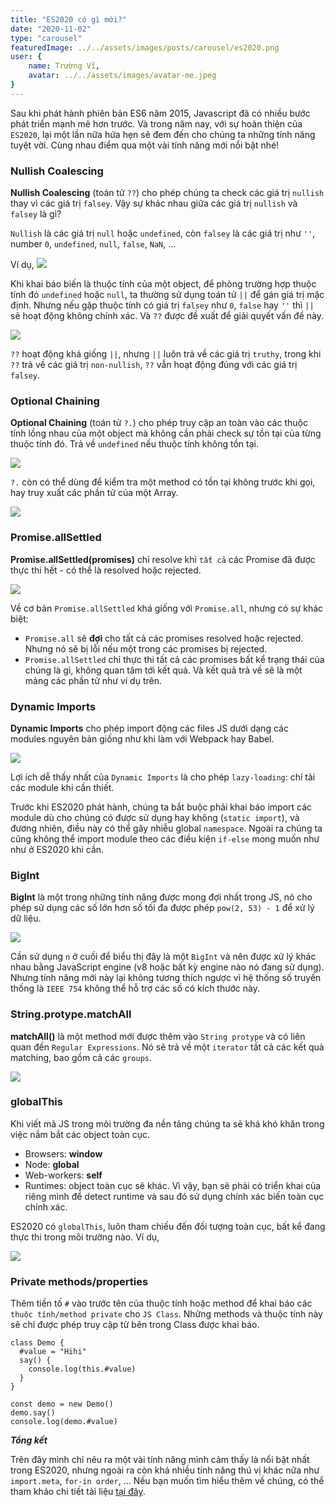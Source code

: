 ```yaml
---
title: "ES2020 có gì mới?"
date: "2020-11-02"
type: "carousel"
featuredImage: ../../assets/images/posts/carousel/es2020.png
user: {
    name: Trường Vĩ,
    avatar: ../../assets/images/avatar-me.jpeg
}
---
```

<div class="md-contents article-content__body my-2 flex-fill">

Sau khi phát hành phiên bản ES6 năm 2015, Javascript đã có nhiều bước phát triển mạnh mẽ hơn trước. Và trong năm nay, với sự hoàn thiện của `ES2020`, lại một lần nữa hứa hẹn sẽ đem đến cho chúng ta những tính năng tuyệt vời. Cùng nhau điểm qua một vài tính năng mới nổi bật nhé!

### Nullish Coalescing

**Nullish Coalescing** (toán tử `??`) cho phép chúng ta check các giá trị `nullish` thay vì các giá trị `falsey`. Vậy sự khác nhau giữa các giá trị `nullish` và `falsey` là gì?

`Nullish` là các giá trị `null` hoặc `undefined`, còn `falsey` là các giá trị như `''`, number `0`, `undefined`, `null`, `false`, `NaN`, …

Ví dụ, ![](https://images.viblo.asia/7b92a2df-0ddc-456f-b3ed-2bc2600f41e6.png)

Khi khai báo biến là thuộc tính của một object, để phòng trường hợp thuộc tính đó `undefined` hoặc `null`, ta thường sử dụng toán tử `||` để gán giá trị mặc định. Nhưng nếu gặp thuộc tính có giá trị `falsey` như `0`, `false` hay `''` thì `||` sẽ hoạt động không chính xác. Và `??` được đề xuất để giải quyết vấn đề này.

![](https://images.viblo.asia/6bdd918d-dde4-4338-99a8-d5b3758ce424.png)

`??` hoạt động khá giống `||`, nhưng `||` luôn trả về các giá trị `truthy`, trong khi `??` trả về các giá trị `non-nullish`, `??` vẫn hoạt động đúng với các giá trị `falsey`.

### Optional Chaining

**Optional Chaining** (toán tử `?.`) cho phép truy cập an toàn vào các thuộc tính lồng nhau của một object mà không cần phải check sự tồn tại của từng thuộc tính đó. Trả về `undefined` nếu thuộc tính không tồn tại.

![](https://images.viblo.asia/259f4b8a-c606-48a7-9dec-dcf9ee8bf21b.png)

`?.` còn có thể dùng để kiểm tra một method có tồn tại không trước khi gọi, hay truy xuất các phần tử của một Array.

![](https://images.viblo.asia/a8aa4037-f3b9-44c0-b337-e407671f0baa.png)

### Promise.allSettled

**Promise.allSettled(promises)** chỉ resolve khi `tất cả` các Promise đã được thực thi hết - có thể là resolved hoặc rejected.

![](https://images.viblo.asia/a4509235-a28f-4585-8ff0-c83ab7c1ab39.png)

Về cơ bản `Promise.allSettled` khá giống với `Promise.all`, nhưng có sự khác biệt:

*   `Promise.all` sẽ **đợi** cho tất cả các promises resolved hoặc rejected. Nhưng nó sẽ bị lỗi nếu một trong các promises bị rejected.
*   `Promise.allSettled` chỉ thực thi tất cả các promises bất kể trạng thái của chúng là gì, không quan tâm tới kết quả. Và kết quả trả về sẽ là một mảng các phần tử như ví dụ trên.

### Dynamic Imports

**Dynamic Imports** cho phép import động các files JS dưới dạng các modules nguyên bản giống như khi làm với Webpack hay Babel.

![](https://images.viblo.asia/be216239-f46e-44b3-b799-a2c574a6ad75.png)

Lợi ích dễ thấy nhất của `Dynamic Imports` là cho phép `lazy-loading`: chỉ tải các module khi cần thiết.

Trước khi ES2020 phát hành, chúng ta bắt buộc phải khai báo import các module dù cho chúng có được sử dụng hay không (`static import`), và đương nhiên, điều này có thể gây nhiễu global `namespace`. Ngoài ra chúng ta cũng không thể import module theo các điều kiện `if-else` mong muốn như như ở ES2020 khi cần.

### BigInt

**BigInt** là một trong những tính năng được mong đợi nhất trong JS, nó cho phép sử dụng các số lớn hơn số tối đa được phép `pow(2, 53) - 1` để xử lý dữ liệu.

![](https://images.viblo.asia/251d6c71-870a-4dba-84f5-e55255364cdb.png)

Cần sử dụng `n` ở cuối để biểu thị đây là một `BigInt` và nên được xử lý khác nhau bằng JavaScript engine (v8 hoặc bất kỳ engine nào nó đang sử dụng). Nhưng tính năng mới này lại không tương thích ngược vì hệ thống số truyền thống là `IEEE 754` không thể hỗ trợ các số có kích thước này.

### String.protype.matchAll

**matchAll()** là một method mới được thêm vào `String protype` và có liên quan đến `Regular Expressions`. Nó sẽ trả về một `iterator` tất cả các kết quả matching, bao gồm cả các `groups`.

![](https://images.viblo.asia/fac1e8ed-1312-4280-ba05-fd9e2fb7317a.png)

### globalThis

Khi viết mã JS trong môi trường đa nền tảng chúng ta sẽ khá khó khăn trong việc nắm bắt các object toàn cục.

*   Browsers: **window**
*   Node: **global**
*   Web-workers: **self**
*   Runtimes: object toàn cục sẽ khác. Vì vậy, bạn sẽ phải có triển khai của riêng mình để detect runtime và sau đó sử dụng chính xác biến toàn cục chính xác.

ES2020 có `globalThis`, luôn tham chiếu đến đối tượng toàn cục, bất kể đang thực thi trong môi trường nào. Ví dụ,

![](https://images.viblo.asia/508362af-743b-46f1-8b21-b3cbd560383d.png)

### Private methods/properties

Thêm tiền tố `#` vào trước tên của thuộc tính hoặc method để khai báo các `thuộc tính/method private` cho `JS Class`. Những methods và thuộc tính này sẽ chỉ được phép truy cập từ bên trong Class được khai báo.

    class Demo {
      #value = "Hihi"
      say() {
        console.log(this.#value)
      }
    }

    const demo = new Demo()
    demo.say()
    console.log(demo.#value)

_**Tổng kết**_

Trên đây mình chỉ nêu ra một vài tính năng mình cảm thấy là nổi bật nhất trong ES2020, nhưng ngoài ra còn khá nhiều tính năng thú vị khác nữa như `import.meta`, `for-in order`, ... Nếu bạn muốn tìm hiểu thêm về chúng, có thể tham khảo chi tiết tài liệu [tại đây](https://tc39.es).

</div>